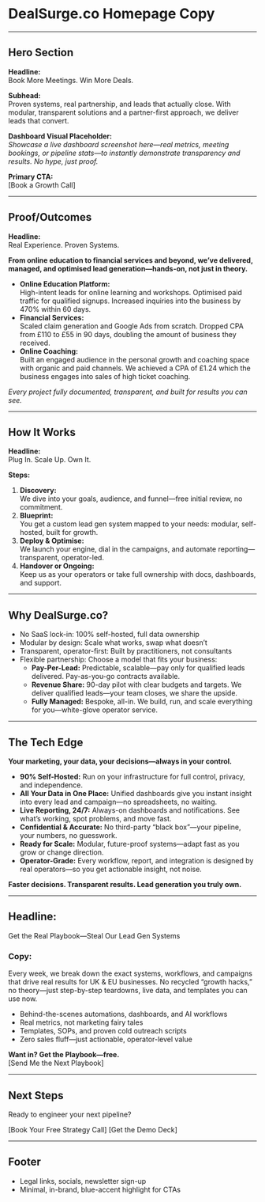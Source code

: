 # DealSurge.co Homepage Copy

---

## Hero Section

**Headline:**\
Book More Meetings. Win More Deals.

**Subhead:**\
Proven systems, real partnership, and leads that actually close. With modular, transparent solutions and a partner-first approach, we deliver leads that convert.

**Dashboard Visual Placeholder:**\
*Showcase a live dashboard screenshot here—real metrics, meeting bookings, or pipeline stats—to instantly demonstrate transparency and results. No hype, just proof.*

**Primary CTA:**\
[Book a Growth Call]

---

## Proof/Outcomes

**Headline:**\
Real Experience. Proven Systems.

**From online education to financial services and beyond, we’ve delivered, managed, and optimised lead generation—hands-on, not just in theory.**

- **Online Education Platform:**\
  High-intent leads for online learning and workshops. Optimised paid traffic for qualified signups. Increased inquiries into the business by 470% within 60 days.
- **Financial Services:**\
  Scaled claim generation and Google Ads from scratch. Dropped CPA from £110 to £55 in 90 days, doubling the amount of business they received. 
- **Online Coaching:**\
  Built an engaged audience in the  personal growth and coaching space with organic and paid channels. We achieved a CPA of £1.24 which the business engages into sales of high ticket coaching.

*Every project fully documented, transparent, and built for results you can see.*

---

## How It Works

**Headline:**\
Plug In. Scale Up. Own It.

**Steps:**

1. **Discovery:**\
   We dive into your goals, audience, and funnel—free initial review, no commitment.
2. **Blueprint:**\
   You get a custom lead gen system mapped to your needs: modular, self-hosted, built for growth.
3. **Deploy & Optimise:**\
   We launch your engine, dial in the campaigns, and automate reporting—transparent, operator-led.
4. **Handover or Ongoing:**\
   Keep us as your operators or take full ownership with docs, dashboards, and support.

---

## Why DealSurge.co?

- No SaaS lock-in: 100% self-hosted, full data ownership
- Modular by design: Scale what works, swap what doesn’t
- Transparent, operator-first: Built by practitioners, not consultants
- Flexible partnership: Choose a model that fits your business:
  - **Pay-Per-Lead:** Predictable, scalable—pay only for qualified leads delivered. Pay-as-you-go contracts available.
  - **Revenue Share:** 90-day pilot with clear budgets and targets. We deliver qualified leads—your team closes, we share the upside.
  - **Fully Managed:** Bespoke, all-in. We build, run, and scale everything for you—white-glove operator service.

---

## The Tech Edge

**Your marketing, your data, your decisions—always in your control.**

- **90% Self-Hosted:** Run on your infrastructure for full control, privacy, and independence.
- **All Your Data in One Place:** Unified dashboards give you instant insight into every lead and campaign—no spreadsheets, no waiting.
- **Live Reporting, 24/7:** Always-on dashboards and notifications. See what’s working, spot problems, and move fast.
- **Confidential & Accurate:** No third-party “black box”—your pipeline, your numbers, no guesswork.
- **Ready for Scale:** Modular, future-proof systems—adapt fast as you grow or change direction.
- **Operator-Grade:** Every workflow, report, and integration is designed by real operators—so you get actionable insight, not noise.

**Faster decisions. Transparent results. Lead generation you truly own.**

---

## **Headline:**

Get the Real Playbook—Steal Our Lead Gen Systems

### **Copy:**

Every week, we break down the exact systems, workflows, and campaigns that drive real results for UK & EU businesses. No recycled “growth hacks,” no theory—just step-by-step teardowns, live data, and templates you can use now.

- Behind-the-scenes automations, dashboards, and AI workflows
- Real metrics, not marketing fairy tales
- Templates, SOPs, and proven cold outreach scripts
- Zero sales fluff—just actionable, operator-level value

**Want in? Get the Playbook—free.**\
[Send Me the Next Playbook]

---

## Next Steps

Ready to engineer your next pipeline?

[Book Your Free Strategy Call]   [Get the Demo Deck]

---

## Footer

- Legal links, socials, newsletter sign-up
- Minimal, in-brand, blue-accent highlight for CTAs

